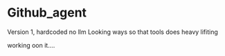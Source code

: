 # Github_agent
Version 1, hardcoded no llm
Looking ways so that tools does heavy lifiting

working oon it....

